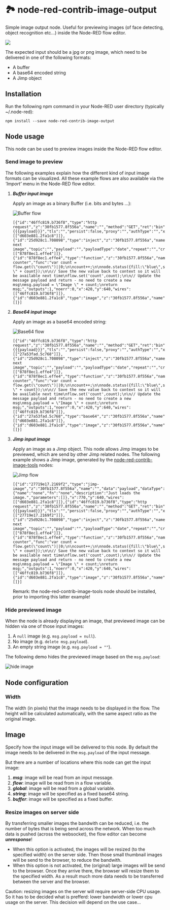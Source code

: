 # 🏞 node-red-contrib-image-output

Simple image output node. Useful for previewing images (of face detecting, object recognition etc...) inside the Node-RED flow editor.

![](https://raw.githubusercontent.com/rikukissa/node-red-contrib-image-output/master/.github/preview.png)

The expected input should be a jpg or png image, which need to be delivered in one of the following formats: 
+ A buffer
+ A base64 encoded string
+ A Jimp object

## Installation
Run the following npm command in your Node-RED user directory (typically ~/.node-red):
```
npm install --save node-red-contrib-image-output
```

## Node usage
This node can be used to preview images inside the Node-RED flow editor.

### Send image to preview
The following examples explain how the different kind of input image formats can be visualized.  All these example flows are also available via the *'Import'* menu in the Node-RED flow editor.

1. ***Buffer input image***

   Apply an image as a binary Buffer (i.e. bits and bytes ...):

   ![Buffer flow](https://user-images.githubusercontent.com/14224149/71359306-52061180-258c-11ea-9b69-6f82e3c727a3.png)

   ```
   [{"id":"46ffc819.b736f8","type":"http request","z":"30fb1577.8f556a","name":"","method":"GET","ret":"bin","paytoqs":false,"url":"https://dummyimage.com/200x150/000/fff&text={{{payload}}}","tls":"","persist":false,"proxy":"","authType":"","x":610,"y":640,"wires":[["d603e881.2fa1c8"]]},{"id":"25d928c1.708098","type":"inject","z":"30fb1577.8f556a","name":"Generate next image","topic":"","payload":"","payloadType":"date","repeat":"","crontab":"","once":false,"onceDelay":0.1,"x":200,"y":640,"wires":[["878f8ec1.effe4"]]},{"id":"878f8ec1.effe4","type":"function","z":"30fb1577.8f556a","name":"image counter","func":"var count = flow.get(\"count\")||0;\n\ncount++;\n\nnode.status({fill:\"blue\",shape:\"ring\",text:\"Image \" + count});\n\n// Save the new value back to context so it will be available next time\nflow.set('count',count);\n\n// Update the message payload and return - no need to create a new msg\nmsg.payload = \"Image \" + count;\nreturn msg;","outputs":1,"noerr":0,"x":420,"y":640,"wires":[["46ffc819.b736f8"]]},{"id":"d603e881.2fa1c8","type":"image","z":"30fb1577.8f556a","name":"","width":160,"data":"payload","dataType":"msg","thumbnail":true,"active":true,"x":800,"y":640,"wires":[]}]
   ```

1. ***Base64 input image***

   Apply an image as a base64 encoded string:

   ![Base64 flow](https://user-images.githubusercontent.com/14224149/71359400-985b7080-258c-11ea-8636-dab883c43932.png)

   ```
   [{"id":"46ffc819.b736f8","type":"http request","z":"30fb1577.8f556a","name":"","method":"GET","ret":"bin","paytoqs":false,"url":"https://dummyimage.com/200x150/000/fff&text={{{payload}}}","tls":"","persist":false,"proxy":"","authType":"","x":610,"y":640,"wires":[["27a53fad.5c768"]]},{"id":"25d928c1.708098","type":"inject","z":"30fb1577.8f556a","name":"Generate next image","topic":"","payload":"","payloadType":"date","repeat":"","crontab":"","once":false,"onceDelay":0.1,"x":200,"y":640,"wires":[["878f8ec1.effe4"]]},{"id":"878f8ec1.effe4","type":"function","z":"30fb1577.8f556a","name":"image counter","func":"var count = flow.get(\"count\")||0;\n\ncount++;\n\nnode.status({fill:\"blue\",shape:\"ring\",text:\"Image \" + count});\n\n// Save the new value back to context so it will be available next time\nflow.set('count',count);\n\n// Update the message payload and return - no need to create a new msg\nmsg.payload = \"Image \" + count;\nreturn msg;","outputs":1,"noerr":0,"x":420,"y":640,"wires":[["46ffc819.b736f8"]]},{"id":"27a53fad.5c768","type":"base64","z":"30fb1577.8f556a","name":"","action":"str","property":"payload","x":780,"y":640,"wires":[["d603e881.2fa1c8"]]},{"id":"d603e881.2fa1c8","type":"image","z":"30fb1577.8f556a","name":"","width":160,"data":"payload","dataType":"msg","thumbnail":true,"active":true,"x":960,"y":640,"wires":[]}]
   ```

1. ***Jimp input image***

   Apply an image as a Jimp object.  This node allows Jimp images to be previewed, which are send by other Jimp related nodes.  The following example shows a Jimp image, generated by the [node-red-contrib-image-tools](https://www.npmjs.com/package/node-red-contrib-image-tools) nodes:

   ![Jimp flow](https://user-images.githubusercontent.com/14224149/71359517-f25c3600-258c-11ea-9086-0b298f92b69b.png)

   ```
   [{"id":"27719e17.2169f2","type":"jimp-image","z":"30fb1577.8f556a","name":"","data":"payload","dataType":"msg","ret":"img","parameter1":"","parameter1Type":"msg","parameter2":"","parameter2Type":"msg","parameter3":"","parameter3Type":"msg","parameter4":"","parameter4Type":"msg","parameter5":"","parameter5Type":"msg","parameter6":"","parameter6Type":"msg","parameter7":"","parameter7Type":"msg","parameter8":"","parameter8Type":"msg","parameterCount":0,"jimpFunction":"none","selectedJimpFunction":{"name":"none","fn":"none","description":"Just loads the image.","parameters":[]},"x":770,"y":640,"wires":[["d603e881.2fa1c8"]]},{"id":"46ffc819.b736f8","type":"http request","z":"30fb1577.8f556a","name":"","method":"GET","ret":"bin","paytoqs":false,"url":"https://dummyimage.com/200x150/000/fff&text={{{payload}}}","tls":"","persist":false,"proxy":"","authType":"","x":610,"y":640,"wires":[["27719e17.2169f2"]]},{"id":"25d928c1.708098","type":"inject","z":"30fb1577.8f556a","name":"Generate next image","topic":"","payload":"","payloadType":"date","repeat":"","crontab":"","once":false,"onceDelay":0.1,"x":200,"y":640,"wires":[["878f8ec1.effe4"]]},{"id":"878f8ec1.effe4","type":"function","z":"30fb1577.8f556a","name":"image counter","func":"var count = flow.get(\"count\")||0;\n\ncount++;\n\nnode.status({fill:\"blue\",shape:\"ring\",text:\"Image \" + count});\n\n// Save the new value back to context so it will be available next time\nflow.set('count',count);\n\n// Update the message payload and return - no need to create a new msg\nmsg.payload = \"Image \" + count;\nreturn msg;","outputs":1,"noerr":0,"x":420,"y":640,"wires":[["46ffc819.b736f8"]]},{"id":"d603e881.2fa1c8","type":"image","z":"30fb1577.8f556a","name":"","width":160,"data":"payload","dataType":"msg","thumbnail":true,"active":true,"x":960,"y":640,"wires":[]}]
   ```

   Remark: the node-red-contrib-image-tools node should be installed, prior to importing this latter example!

### Hide previewed image
When the node is already displaying an image, that previewed image can be hidden via one of those input images:
1. A ```null``` image (e.g. ```msg.payload = null```).
1. No image (e.g. ```delete msg.payload```).
1. An empty string image (e.g. ```msg.payload = ""```).

The following demo hides the previewed image based on the ```msg.payload```:

![hide image](https://user-images.githubusercontent.com/14224149/71534770-5f5f2b00-2901-11ea-96c2-081fbd3a028b.gif)

## Node configuration

### Width
The width (in pixels) that the image needs to be displayed in the flow.  The height will be calculated automatically, with the same aspect ratio as the original image.

## Image
Specify how the input image will be delivered to this node.  By default the image needs to be delivered in the ```msg.payload``` of the input message.

But there are a number of locations where this node can get the input image:
1. ***msg***: image will be read from an input message.
1. ***flow***: image will be read from in a flow variable.
1. ***global***: image will be read from a global variable.
1. ***string***: image will be specified as a fixed base64 string.
1. ***buffer***: image will be specified as a fixed buffer.

### Resize images on server side
By transferring smaller images the bandwith can be reduced, i.e. the number of bytes that is being send across the network.  When too much data is pushed (across the websocket), the flow editor can become ***unresponse***!

+ When this option is activated, the images will be resized (to the specified width) on the server side.  Then those small thumbnail images will be send to the browser, to reduce the bandwith. 
+ When this option is not activated, the (original) large images will be send to the browser.  Once they arrive there, the browser will resize them to the specified width.  As a result much more data needs to be transferred between the server and the browser.
        
Caution: resizing images on the server will require server-side CPU usage.  So it has to be decided what is prefferd: lower bandwidth or lower cpu usage on the server.  This decision will depend on the use case...
